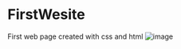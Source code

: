 # FirstWesite
First web page created with css and html 
![image](https://user-images.githubusercontent.com/101960895/210282406-33d7f818-59f2-4b1b-9057-a2beacf691b7.png)
